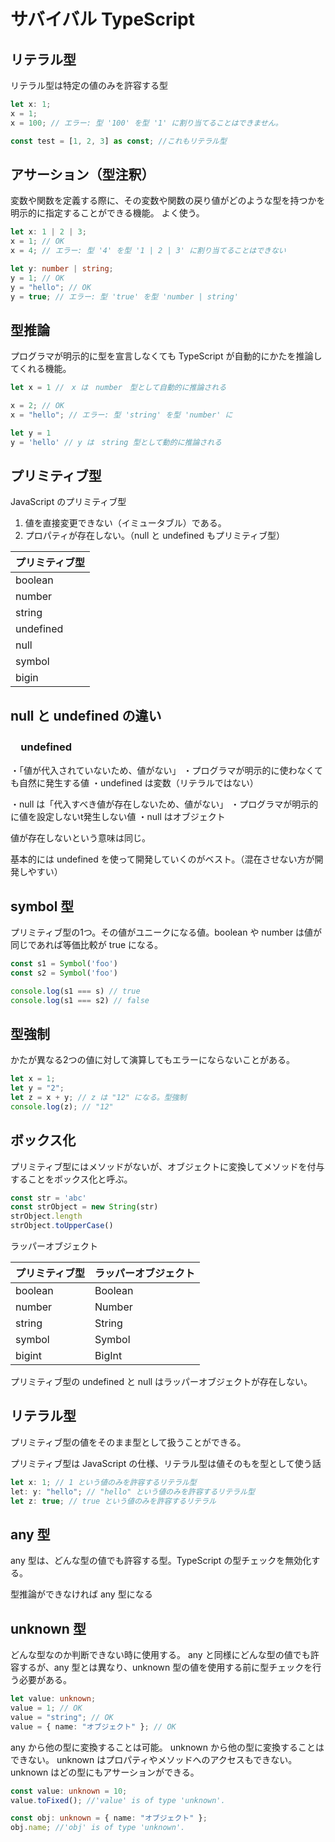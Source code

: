 # サバイバル TypeScript

## リテラル型

リテラル型は特定の値のみを許容する型

```typescript
let x: 1;
x = 1;
x = 100; // エラー: 型 '100' を型 '1' に割り当てることはできません。

const test = [1, 2, 3] as const; //これもリテラル型
```

## アサーション（型注釈）

変数や関数を定義する際に、その変数や関数の戻り値がどのような型を持つかを明示的に指定することができる機能。
よく使う。

```typescript
let x: 1 | 2 | 3;
x = 1; // OK
x = 4; // エラー: 型 '4' を型 '1 | 2 | 3' に割り当てることはできない

let y: number | string;
y = 1; // OK
y = "hello"; // OK
y = true; // エラー: 型 'true' を型 'number | string'
```

## 型推論

プログラマが明示的に型を宣言しなくても TypeScript が自動的にかたを推論してくれる機能。

```typescript
let x = 1 //　x は　number　型として自動的に推論される

x = 2; // OK
x = "hello"; // エラー: 型 'string' を型 'number' に

let y = 1
y = 'hello' // y は　string 型として動的に推論される
```

## プリミティブ型

JavaScript のプリミティブ型

1. 値を直接変更できない（イミュータブル）である。
2. プロパティが存在しない。（null と undefined もプリミティブ型）

|プリミティブ型|
|-|
|boolean|
|number|
|string|
|undefined|
|null|
|symbol|
|bigin|

## null と undefined の違い

### 　undefined

・「値が代入されていないため、値がない」
・プログラマが明示的に使わなくても自然に発生する値
・undefined は変数（リテラルではない）

・null は「代入すべき値が存在しないため、値がない」
・プログラマが明示的に値を設定しないt発生しない値
・null はオブジェクト

値が存在しないという意味は同じ。

基本的には undefined を使って開発していくのがベスト。（混在させない方が開発しやすい）

## symbol 型

プリミティブ型の1つ。その値がユニークになる値。boolean や number は値が同じであれば等価比較が true になる。

```typescript
const s1 = Symbol('foo')
const s2 = Symbol('foo')

console.log(s1 === s) // true
console.log(s1 === s2) // false
```

## 型強制

かたが異なる2つの値に対して演算してもエラーにならないことがある。

```typescript
let x = 1;
let y = "2";
let z = x + y; // z は "12" になる。型強制
console.log(z); // "12"
```

## ボックス化

プリミティブ型にはメソッドがないが、オブジェクトに変換してメソッドを付与することをボックス化と呼ぶ。

```typescript
const str = 'abc'
const strObject = new String(str)
strObject.length
strObject.toUpperCase()
```

ラッパーオブジェクト

|プリミティブ型|ラッパーオブジェクト|
|-|-|
|boolean|Boolean|
|number|Number|
|string|String|
|symbol|Symbol|
|bigint|BigInt|

プリミティブ型の undefined と null はラッパーオブジェクトが存在しない。

## リテラル型

プリミティブ型の値をそのまま型として扱うことができる。

プリミティブ型は JavaScript の仕様、リテラル型は値そのもを型として使う話

```typescript
let x: 1; // 1 という値のみを許容するリテラル型
let: y: "hello"; // "hello" という値のみを許容するリテラル型
let z: true; // true という値のみを許容するリテラル
```

## any 型

any 型は、どんな型の値でも許容する型。TypeScript の型チェックを無効化する。

型推論ができなければ any 型になる

## unknown 型

どんな型なのか判断できない時に使用する。
any と同様にどんな型の値でも許容するが、any 型とは異なり、unknown 型の値を使用する前に型チェックを行う必要がある。

```typescript
let value: unknown;
value = 1; // OK
value = "string"; // OK
value = { name: "オブジェクト" }; // OK
```

any から他の型に変換することは可能。
unknown から他の型に変換することはできない。
unknown はプロパティやメソッドへのアクセスもできない。
unknown はどの型にもアサーションができる。

```typescript
const value: unknown = 10;
value.toFixed(); //'value' is of type 'unknown'.

const obj: unknown = { name: "オブジェクト" };
obj.name; //'obj' is of type 'unknown'.
```
